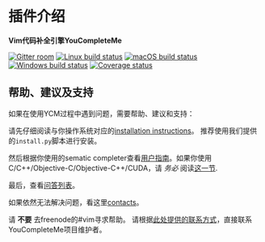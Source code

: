 插件介绍
======

**Vim代码补全引擎YouCompleteMe**

[![Gitter room](https://img.shields.io/gitter/room/Valloric/YouCompleteMe.svg)](https://gitter.im/Valloric/YouCompleteMe)
[![Linux build status](https://img.shields.io/travis/Valloric/YouCompleteMe/master.svg?label=Linux)](https://travis-ci.org/Valloric/YouCompleteMe)
[![macOS build status](https://img.shields.io/circleci/project/github/Valloric/YouCompleteMe/master.svg?label=macOS)](https://circleci.com/gh/Valloric/YouCompleteMe)
[![Windows build status](https://img.shields.io/appveyor/ci/Valloric/YouCompleteMe/master.svg?label=Windows)](https://ci.appveyor.com/project/Valloric/YouCompleteMe)
[![Coverage status](https://img.shields.io/codecov/c/github/Valloric/YouCompleteMe/master.svg)](https://codecov.io/gh/Valloric/YouCompleteMe)


帮助、建议及支持
---------------------

如果在使用YCM过程中遇到问题，需要帮助、建议和支持：

请先仔细阅读与你操作系统对应的[installation instructions](#installation)。
推荐使用我们提供的`install.py`脚本进行安装。

然后根据你使用的sematic completer查看[用户指南](#user-guide)。如果你使用C/C++/Objective-C/Objective-C++/CUDA，请 _务必_ 阅读[这一节](#c-family-semantic-completion).

最后，查看[问答列表](#faq)。

如果依然无法解决问题，看这里[contacts](#contact)。

请 **不要** 去freenode的#vim寻求帮助。
请根据[此处提供的联系方式](#contact)，直接联系YouCompleteMe项目维护者。

